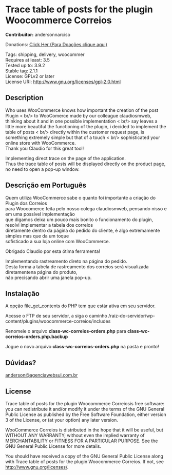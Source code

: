 Trace table of posts for the plugin Woocommerce Correios 
==================================

<strong>Contribuitor:</strong> andersonnarciso

Donations: <a href="http://andersonnarciso.com/doacoes.html">Click Her (Para Doações clique aqui)</a>

Tags: shipping, delivery, woocommer<br />
Requires at least: 3.5<br />
Tested up to: 3.9.2<br />
Stable tag: 2.1.1<br />
License: GPLv2 or later<br />
License URI: http://www.gnu.org/licenses/gpl-2.0.html 


<h2>Description</h2>

<p>
Who uses WooCommerce knows how important the creation of the post Plugin < br/> to WooComerce made by our colleague claudiosmweb, thinking about it and in one possible implementation < br/> say leaves a little more beautiful the functioning of the plugin, i decided to implement the table of posts < br/> directly within the customer request page, is something extremely simple but that of a touch < br/> sophisticated your online store with WooCommerce.
<br />
Thank you Claudio for this great tool!
</p>

<p>Implementing direct trace on the page of the application.<br />
Thus the trace table of posts will be displayed directly
on the product page, no need to open a pop-up window.</p>

<h2>Descrição em Português</h2>

<p>
Quem utiliza WooCommerce sabe o quanto foi importante a criação do Plugin dos Correios<br /> para Woocomerce feita pelo nosso colega claudiosmweb, pensando nisso e em uma possível implementação<br />que digamos deixa um pouco mais bonito o funcionamento do plugin, resolvi implementar a tabela dos correios<br />diretamente dentro da página do pedido do cliente, é algo extremamente simples mas que da um toque<br />sofisticado a sua loja online com WooCommerce.

Obrigado Claudio por esta ótima ferramenta!</p>

<p>Implementando rastreamento direto na página do pedido.<br />
Desta forma a tabela de rastreamento dos correios será visualizada diretamentena página do produto, <br />não precisando abrir uma janela pop-up.</p>

<h2>Instalação</h2>

A opção file_get_contents do PHP tem que estár ativa em seu servidor.

Acesse o FTP de seu servidor, a siga o caminho /raiz-do-servidor/wp-content/plugins/woocommerce-correios/includes

Renomeie o arquivo <strong>class-wc-correios-orders.php</strong> para <strong>class-wc-correios-orders.php.backup</strong>

Jogue o novo arquivo <strong>class-wc-correios-orders.php</strong> na pasta e pronto!

<h2>Dúvidas?</h2>

<a href="mailto:anderson@agenciawebsul.com.br">anderson@agenciawebsul.com.br</a>

<h2>License</h2>

Trace table of posts for the plugin Woocommerce Correiosis free software: you can redistribute it and/or modify it under the terms of the GNU General Public License as published by the Free Software Foundation, either version 3 of the License, or (at your option) any later version.

WooCommerce Correios is distributed in the hope that it will be useful, but WITHOUT ANY WARRANTY; without even the implied warranty of MERCHANTABILITY or FITNESS FOR A PARTICULAR PURPOSE. See the GNU General Public License for more details.

You should have received a copy of the GNU General Public License along with Trace table of posts for the plugin Woocommerce Correios. If not, see http://www.gnu.org/licenses/.




